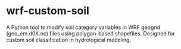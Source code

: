 # wrf-custom-soil
A Python tool to modify soil category variables in WRF geogrid (geo_em.d0X.nc) files using polygon-based shapefiles. Designed for custom soil classification in hydrological modeling.
